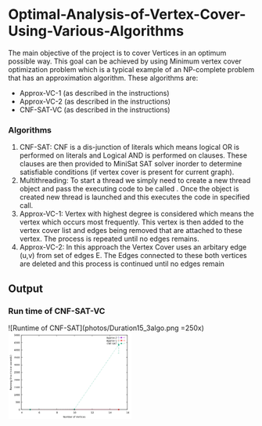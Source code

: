 # Optimal-Analysis-of-Vertex-Cover-Using-Various-Algorithms

The main objective of the project is to cover Vertices in an optimum possible way. This
goal can be achieved by using Minimum vertex cover optimization problem which is a typical example of an NP-complete problem that has an approximation algorithm. 
These algorithms are: 
- Approx-VC-1 (as described in the instructions)
- Approx-VC-2 (as described in the instructions)
- CNF-SAT-VC (as described in the instructions)

### Algorithms
1. CNF-SAT: 
CNF is a dis-junction of literals which means logical OR is performed on literals and
Logical AND is performed on clauses. These clauses are then provided to MiniSat SAT
solver inorder to determine satisfiable conditions (if vertex cover is present for current
graph). 
2. Multithreading: 
To start a thread we simply need to create a new thread object and pass the executing code to be called . Once the object is created new thread is launched and this executes the code in specified call. 
3. Approx-VC-1: 
Vertex with highest degree is considered which means the vertex which occurs most frequently. This vertex is then added to the vertex cover list and edges being removed that are attached to these vertex. The process is repeated until no edges remains. 
4. Approx-VC-2: 
In this approach the Vertex Cover uses an arbitary edge (u,v) from set of edges E. The Edges connected to these both vertices are deleted and this process is continued until no edges remain 


## Output 

### Run time of CNF-SAT-VC
![Runtime of CNF-SAT](photos/Duration15_3algo.png =250x)
<img src="photos/Duration15_3algo.png" width="50%" height="50%">




